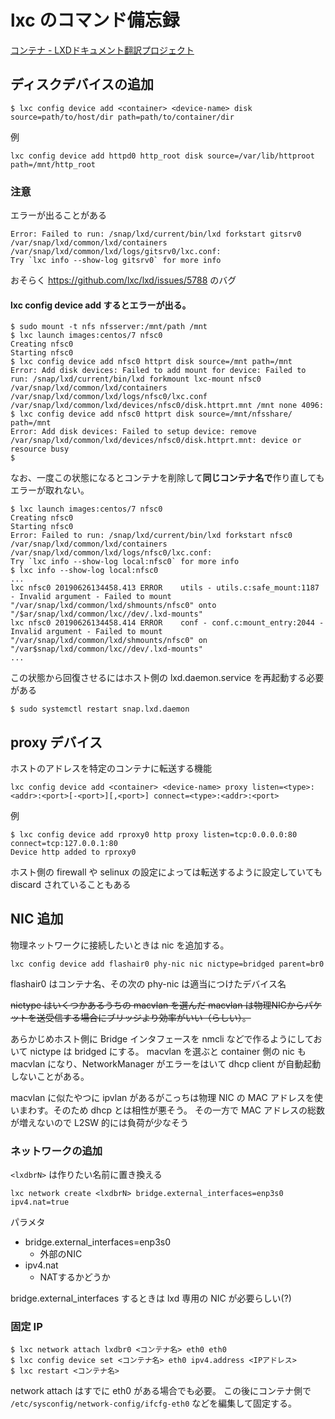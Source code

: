 # lxc のコマンド備忘録
[コンテナ - LXDドキュメント翻訳プロジェクト](https://lxd-ja.readthedocs.io/ja/latest/containers/)

## ディスクデバイスの追加

```
$ lxc config device add <container> <device-name> disk source=path/to/host/dir path=path/to/container/dir
```

例
```
lxc config device add httpd0 http_root disk source=/var/lib/httproot path=/mnt/http_root
```
### 注意
エラーが出ることがある
```
Error: Failed to run: /snap/lxd/current/bin/lxd forkstart gitsrv0 /var/snap/lxd/common/lxd/containers /var/snap/lxd/common/lxd/logs/gitsrv0/lxc.conf:
Try `lxc info --show-log gitsrv0` for more info
```

おそらく https://github.com/lxc/lxd/issues/5788 のバグ

#### lxc config device add するとエラーが出る。
```
$ sudo mount -t nfs nfsserver:/mnt/path /mnt
$ lxc launch images:centos/7 nfsc0
Creating nfsc0
Starting nfsc0
$ lxc config device add nfsc0 httprt disk source=/mnt path=/mnt
Error: Add disk devices: Failed to add mount for device: Failed to run: /snap/lxd/current/bin/lxd forkmount lxc-mount nfsc0 /var/snap/lxd/common/lxd/containers /var/snap/lxd/common/lxd/logs/nfsc0/lxc.conf /var/snap/lxd/common/lxd/devices/nfsc0/disk.httprt.mnt /mnt none 4096:                                       
$ lxc config device add nfsc0 httprt disk source=/mnt/nfsshare/ path=/mnt
Error: Add disk devices: Failed to setup device: remove /var/snap/lxd/common/lxd/devices/nfsc0/disk.httprt.mnt: device or resource busy 
$
```
なお、一度この状態になるとコンテナを削除して**同じコンテナ名で**作り直してもエラーが取れない。
```
$ lxc launch images:centos/7 nfsc0
Creating nfsc0
Starting nfsc0
Error: Failed to run: /snap/lxd/current/bin/lxd forkstart nfsc0 /var/snap/lxd/common/lxd/containers /var/snap/lxd/common/lxd/logs/nfsc0/lxc.conf:
Try `lxc info --show-log local:nfsc0` for more info
$ lxc info --show-log local:nfsc0
...
lxc nfsc0 20190626134458.413 ERROR    utils - utils.c:safe_mount:1187 - Invalid argument - Failed to mount "/var/snap/lxd/common/lxd/shmounts/nfsc0" onto "/$ar/snap/lxd/common/lxc//dev/.lxd-mounts"
lxc nfsc0 20190626134458.414 ERROR    conf - conf.c:mount_entry:2044 - Invalid argument - Failed to mount "/var/snap/lxd/common/lxd/shmounts/nfsc0" on "/var$snap/lxd/common/lxc//dev/.lxd-mounts"
...
```
この状態から回復させるにはホスト側の lxd.daemon.service を再起動する必要がある
```
$ sudo systemctl restart snap.lxd.daemon
```

## proxy デバイス
ホストのアドレスを特定のコンテナに転送する機能
```
lxc config device add <container> <device-name> proxy listen=<type>:<addr>:<port>[-<port>][,<port>] connect=<type>:<addr>:<port>
```

例
```
$ lxc config device add rproxy0 http proxy listen=tcp:0.0.0.0:80 connect=tcp:127.0.0.1:80
Device http added to rproxy0
```
ホスト側の firewall や selinux の設定によっては転送するように設定していても discard されていることもある

## NIC 追加
物理ネットワークに接続したいときは nic を追加する。

```
lxc config device add flashair0 phy-nic nic nictype=bridged parent=br0
```
flashair0 はコンテナ名、その次の phy-nic は適当につけたデバイス名

~~nictype はいくつかあるうちの macvlan を選んだ
macvlan は物理NICからパケットを送受信する場合にブリッジより効率がいい（らしい）。~~

あらかじめホスト側に Bridge インタフェースを nmcli などで作るようにしておいて nictype は bridged にする。
macvlan を選ぶと container 側の nic も macvlan になり、NetworkManager がエラーをはいて dhcp client が自動起動しないことがある。

macvlan に似たやつに ipvlan があるがこっちは物理 NIC の MAC アドレスを使いまわす。そのため dhcp とは相性が悪そう。
その一方で MAC アドレスの総数が増えないので L2SW 的には負荷が少なそう

### ネットワークの追加
`<lxdbrN>` は作りたい名前に置き換える
```
lxc network create <lxdbrN> bridge.external_interfaces=enp3s0 ipv4.nat=true
```

パラメタ
- bridge.external_interfaces=enp3s0
   - 外部のNIC
- ipv4.nat
   - NATするかどうか

bridge.external_interfaces するときは lxd 専用の NIC が必要らしい(?)

### 固定 IP
```
$ lxc network attach lxdbr0 <コンテナ名> eth0 eth0
$ lxc config device set <コンテナ名> eth0 ipv4.address <IPアドレス>
$ lxc restart <コンテナ名>
```
network attach はすでに eth0 がある場合でも必要。
この後にコンテナ側で `/etc/sysconfig/network-config/ifcfg-eth0` などを編集して固定する。
